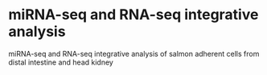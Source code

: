 # miRNA-seq and RNA-seq integrative analysis
miRNA-seq and RNA-seq integrative analysis of salmon adherent cells from distal intestine and head kidney
